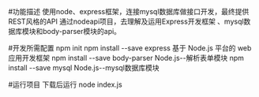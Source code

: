 #功能描述
使用node、express框架，连接mysql数据库做接口开发，最终提供REST风格的API
通过nodeapi项目，去理解及运用Express开发框架 、mysql数据库模块和body-parser模块的api。

#开发所需配置
npm init
npm install --save express			基于 Node.js 平台的 web 应用开发框架
npm install --save body-parser	Node.js--解析表单模块
npm install --save mysql				Node.js--mysql数据库模块

#运行项目
下载后运行  node index.js